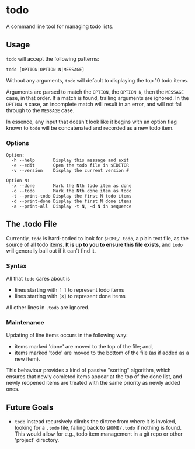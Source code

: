 # todo

A command line tool for managing todo lists.

## Usage

`todo` will accept the following patterns:

    todo [OPTION|OPTION N|MESSAGE]

Without any arguments, `todo` will default to displaying the top 10 todo items.

Arguments are parsed to match the `OPTION`, the `OPTION N`, then the `MESSAGE` case, in
that order. If a match is found, trailing arguments are ignored. In the `OPTION N` case,
an incomplete match will result in an error, and will not fall through to the `MESSAGE`
case. 

In essence, any input that doesn't look like it begins with an option flag known to
`todo` will be concatenated and recorded as a new todo item. 

### Options

    Option:
      -h --help       Display this message and exit
      -e --edit       Open the todo file in $EDITOR
      -v --version    Display the current version #

    Option N:
      -x --done       Mark the Nth todo item as done
      -o --todo       Mark the Nth done item as todo
      -t --print-todo Display the first N todo items
      -d --print-done Display the first N done items
      -a --print-all  Display -t N, -d N in sequence


## The .todo File

Currently, `todo` is hard-coded to look for `$HOME/.todo`, a plain text file, as the
source of all todo items. **It is up to you to ensure this file exists**, and `todo`
will generally bail out if it can't find it.

### Syntax

All that `todo` cares about is

- lines starting with `[ ]` to represent todo items
- lines starting with `[X]` to represent done items

All other lines in `.todo` are ignored.

### Maintenance

Updating of line items occurs in the following way: 

- items marked 'done' are moved to the top of the file; and,
- items marked 'todo' are moved to the bottom of the file (as if added as a new item).

This behaviour provides a kind of passive "sorting" algorithm, which ensures that newly
comleted items appear at the top of the done list, and newly reopened items are treated
with the same priority as newly added ones.

## Future Goals

- `todo` instead recursively climbs the dirtree from where it is invoked, looking for a
  `.todo` file, falling back to `$HOME/.todo` if nothing is found. This would allow for
  e.g., todo item management in a git repo or other 'project' directory.
